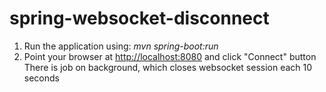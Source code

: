 # spring-websocket-disconnect
1. Run the application using: <i>mvn spring-boot:run</i>
2. Point your browser at <a href="http://localhost:8080">http://localhost:8080</a> and click "Connect" button
<br>There is job on background, which closes websocket session each 10 seconds
